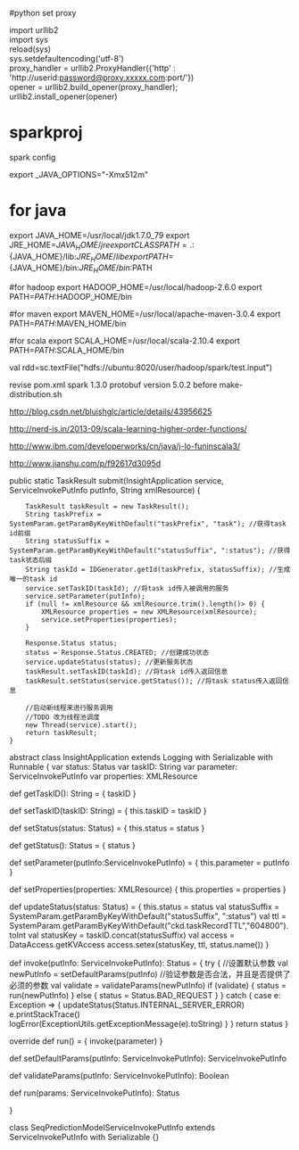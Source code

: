 #python set proxy

import urllib2  
import sys  
reload(sys)     
sys.setdefaultencoding('utf-8')   
proxy_handler = urllib2.ProxyHandler({'http' : 'http://userid:password@proxy.xxxxx.com:port/'})  
opener = urllib2.build_opener(proxy_handler);  
urllib2.install_opener(opener) 



# sparkproj

spark config

export _JAVA_OPTIONS="-Xmx512m"


# for java
export JAVA_HOME=/usr/local/jdk1.7.0_79
export JRE_HOME=${JAVA_HOME}/jre
export CLASSPATH=.:${JAVA_HOME}/lib:${JRE_HOME}/lib
export PATH=${JAVA_HOME}/bin:${JRE_HOME}/bin:$PATH

#for hadoop
export HADOOP_HOME=/usr/local/hadoop-2.6.0
export PATH=$PATH:$HADOOP_HOME/bin

#for maven
export MAVEN_HOME=/usr/local/apache-maven-3.0.4
export PATH=$PATH:$MAVEN_HOME/bin


#for scala
export SCALA_HOME=/usr/local/scala-2.10.4
export PATH=$PATH:$SCALA_HOME/bin


val rdd=sc.textFile("hdfs://ubuntu:8020/user/hadoop/spark/test.input")


revise pom.xml spark 1.3.0
protobuf version 5.0.2 before make-distribution.sh




http://blog.csdn.net/bluishglc/article/details/43956625

http://nerd-is.in/2013-09/scala-learning-higher-order-functions/

http://www.ibm.com/developerworks/cn/java/j-lo-funinscala3/

http://www.jianshu.com/p/f92617d3095d



 public static TaskResult submit(InsightApplication service, ServiceInvokePutInfo putInfo, String xmlResource) {

        TaskResult taskResult = new TaskResult();
        String taskPrefix = SystemParam.getParamByKeyWithDefault("taskPrefix", "task"); //获得task id前缀
        String statusSuffix = SystemParam.getParamByKeyWithDefault("statusSuffix", ":status"); //获得task状态后缀
        String taskId = IDGenerator.getId(taskPrefix, statusSuffix); //生成唯一的task id
        service.setTaskID(taskId); //将task id传入被调用的服务
        service.setParameter(putInfo);
        if (null != xmlResource && xmlResource.trim().length()> 0) {
            XMLResource properties = new XMLResource(xmlResource);
            service.setProperties(properties);
        }

        Response.Status status;
        status = Response.Status.CREATED; //创建成功状态
        service.updateStatus(status); //更新服务状态
        taskResult.setTaskID(taskId); //将task id传入返回信息
        taskResult.setStatus(service.getStatus()); //将task status传入返回信息

        //启动新线程来进行服务调用
        //TODO 改为线程池调度
        new Thread(service).start();
        return taskResult;
    }



abstract class InsightApplication extends Logging with Serializable with Runnable {
  var status: Status
  var taskID: String
  var parameter: ServiceInvokePutInfo
  var properties: XMLResource

  def getTaskID(): String = {
    taskID
  }

  def setTaskID(taskID: String) = {
    this.taskID = taskID
  }

  def setStatus(status: Status) = {
    this.status = status
  }

  def getStatus(): Status = {
    status
  }

  def setParameter(putInfo:ServiceInvokePutInfo) = {
    this.parameter = putInfo
  }

  def setProperties(properties: XMLResource) {
    this.properties = properties
  }

  def updateStatus(status: Status) = {
    this.status = status
    val statusSuffix = SystemParam.getParamByKeyWithDefault("statusSuffix", ":status")
    val ttl = SystemParam.getParamByKeyWithDefault("ckd.taskRecordTTL","604800").toInt
    val statusKey = taskID.concat(statusSuffix)
    val access = DataAccess.getKVAccess
    access.setex(statusKey, ttl, status.name())
  }

  def invoke(putInfo: ServiceInvokePutInfo): Status = {
    try {
      //设置默认参数
      val newPutInfo = setDefaultParams(putInfo)
      //验证参数是否合法，并且是否提供了必须的参数
      val validate = validateParams(newPutInfo)
      if (validate) {
        status = run(newPutInfo)
      } else {
        status = Status.BAD_REQUEST
      }
    } catch {
      case e: Exception => {
        updateStatus(Status.INTERNAL_SERVER_ERROR)
        e.printStackTrace()
        logError(ExceptionUtils.getExceptionMessage(e).toString)
      }
    }
    return status
  }

  override def run() = {
    invoke(parameter)
  }

  def setDefaultParams(putInfo: ServiceInvokePutInfo): ServiceInvokePutInfo

  def validateParams(putInfo: ServiceInvokePutInfo): Boolean

  def run(params: ServiceInvokePutInfo): Status

}


class SeqPredictionModelServiceInvokePutInfo extends ServiceInvokePutInfo with Serializable {}
